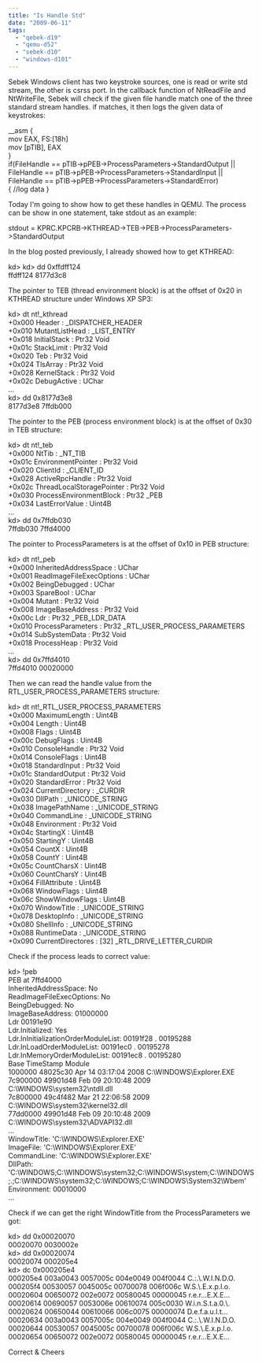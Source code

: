```yaml
---
title: "Is Handle Std"
date: "2009-06-11"
tags: 
  - "qebek-d19"
  - "qemu-d52"
  - "sebek-d10"
  - "windows-d101"
---
```


Sebek Windows client has two keystroke sources, one is read or write std stream, the other is csrss port. In the callback function of NtReadFile and NtWriteFile, Sebek will check if the given file handle match one of the three standard stream handles. if matches, it then logs the given data of keystrokes:

  

\_\_asm {  
  mov EAX, FS:\[18h\]  
  mov \[pTIB\], EAX  
}  
if(FileHandle == pTIB->pPEB->ProcessParameters->StandardOutput ||   
  FileHandle == pTIB->pPEB->ProcessParameters->StandardInput ||   
  FileHandle == pTIB->pPEB->ProcessParameters->StandardError)  
{ //log data }  

  

Today I'm going to show how to get these handles in QEMU. The process can be show in one statement, take stdout as an example:

  

stdout = KPRC.KPCRB->KTHREAD->TEB->PEB->ProcessParameters->StandardOutput

  

In the blog posted previously, I already showed how to get KTHREAD:  

  

kd> kd> dd 0xffdff124  
ffdff124  8177d3c8  

  

The pointer to TEB (thread environment block) is at the offset of 0x20 in KTHREAD structure under Windows XP SP3:

  

kd> dt nt!\_kthread  
   +0x000 Header           : \_DISPATCHER\_HEADER  
   +0x010 MutantListHead   : \_LIST\_ENTRY  
   +0x018 InitialStack     : Ptr32 Void  
   +0x01c StackLimit       : Ptr32 Void  
   +0x020 Teb              : Ptr32 Void  
   +0x024 TlsArray         : Ptr32 Void  
   +0x028 KernelStack      : Ptr32 Void  
   +0x02c DebugActive      : UChar  
   ...   
kd> dd 0x8177d3e8  
8177d3e8  7ffdb000  

  

The pointer to the PEB (process environment block) is at the offset of 0x30 in TEB structure:

  

kd> dt nt!\_teb  
   +0x000 NtTib            : \_NT\_TIB  
   +0x01c EnvironmentPointer : Ptr32 Void  
   +0x020 ClientId         : \_CLIENT\_ID  
   +0x028 ActiveRpcHandle  : Ptr32 Void  
   +0x02c ThreadLocalStoragePointer : Ptr32 Void  
   +0x030 ProcessEnvironmentBlock : Ptr32 \_PEB  
   +0x034 LastErrorValue   : Uint4B  
   ...  
kd> dd 0x7ffdb030  
7ffdb030  7ffd4000  

  

The pointer to ProcessParameters is at the offset of 0x10 in PEB structure:

  

kd> dt nt!\_peb  
   +0x000 InheritedAddressSpace : UChar  
   +0x001 ReadImageFileExecOptions : UChar  
   +0x002 BeingDebugged    : UChar  
   +0x003 SpareBool        : UChar  
   +0x004 Mutant           : Ptr32 Void  
   +0x008 ImageBaseAddress : Ptr32 Void  
   +0x00c Ldr              : Ptr32 \_PEB\_LDR\_DATA  
   +0x010 ProcessParameters : Ptr32 \_RTL\_USER\_PROCESS\_PARAMETERS  
   +0x014 SubSystemData    : Ptr32 Void  
   +0x018 ProcessHeap      : Ptr32 Void  
   ...  
kd> dd 0x7ffd4010  
7ffd4010  00020000  

  

Then we can read the handle value from the RTL\_USER\_PROCESS\_PARAMETERS structure:

  

kd> dt nt!\_RTL\_USER\_PROCESS\_PARAMETERS  
   +0x000 MaximumLength    : Uint4B  
   +0x004 Length           : Uint4B  
   +0x008 Flags            : Uint4B  
   +0x00c DebugFlags       : Uint4B  
   +0x010 ConsoleHandle    : Ptr32 Void  
   +0x014 ConsoleFlags     : Uint4B  
   +0x018 StandardInput    : Ptr32 Void  
   +0x01c StandardOutput   : Ptr32 Void  
   +0x020 StandardError    : Ptr32 Void  
   +0x024 CurrentDirectory : \_CURDIR  
   +0x030 DllPath          : \_UNICODE\_STRING  
   +0x038 ImagePathName    : \_UNICODE\_STRING  
   +0x040 CommandLine      : \_UNICODE\_STRING  
   +0x048 Environment      : Ptr32 Void  
   +0x04c StartingX        : Uint4B  
   +0x050 StartingY        : Uint4B  
   +0x054 CountX           : Uint4B  
   +0x058 CountY           : Uint4B  
   +0x05c CountCharsX      : Uint4B  
   +0x060 CountCharsY      : Uint4B  
   +0x064 FillAttribute    : Uint4B  
   +0x068 WindowFlags      : Uint4B  
   +0x06c ShowWindowFlags  : Uint4B  
   +0x070 WindowTitle      : \_UNICODE\_STRING  
   +0x078 DesktopInfo      : \_UNICODE\_STRING  
   +0x080 ShellInfo        : \_UNICODE\_STRING  
   +0x088 RuntimeData      : \_UNICODE\_STRING  
   +0x090 CurrentDirectores : \[32\] \_RTL\_DRIVE\_LETTER\_CURDIR  

  

Check if the process leads to correct value:

  

kd> !peb  
PEB at 7ffd4000  
    InheritedAddressSpace:    No  
    ReadImageFileExecOptions: No  
    BeingDebugged:            No  
    ImageBaseAddress:         01000000  
    Ldr                       00191e90  
    Ldr.Initialized:          Yes  
    Ldr.InInitializationOrderModuleList: 00191f28 . 00195288  
    Ldr.InLoadOrderModuleList:           00191ec0 . 00195278  
    Ldr.InMemoryOrderModuleList:         00191ec8 . 00195280  
            Base TimeStamp                     Module  
         1000000 48025c30 Apr 14 03:17:04 2008 C:\\WINDOWS\\Explorer.EXE  
        7c900000 49901d48 Feb 09 20:10:48 2009 C:\\WINDOWS\\system32\\ntdll.dll  
        7c800000 49c4f482 Mar 21 22:06:58 2009 C:\\WINDOWS\\system32\\kernel32.dll  
        77dd0000 49901d48 Feb 09 20:10:48 2009 C:\\WINDOWS\\system32\\ADVAPI32.dll  
    ...  
    WindowTitle:  'C:\\WINDOWS\\Explorer.EXE'  
    ImageFile:    'C:\\WINDOWS\\Explorer.EXE'  
    CommandLine:  'C:\\WINDOWS\\Explorer.EXE'  
    DllPath:      'C:\\WINDOWS;C:\\WINDOWS\\system32;C:\\WINDOWS\\system;C:\\WINDOWS;.;C:\\WINDOWS\\system32;C:\\WINDOWS;C:\\WINDOWS\\System32\\Wbem'  
    Environment:  00010000  
    ...  

  

Check if we can get the right WindowTitle from the ProcessParameters we got:

  

kd> dd 0x00020070   
00020070  0030002e  
kd> dd 0x00020074  
00020074  000205e4  
kd> dc 0x000205e4  
000205e4  003a0043 0057005c 004e0049 004f0044  C.:.\\.W.I.N.D.O.  
000205f4  00530057 0045005c 00700078 006f006c  W.S.\\.E.x.p.l.o.  
00020604  00650072 002e0072 00580045 00000045  r.e.r...E.X.E...  
00020614  00690057 0053006e 00610074 005c0030  W.i.n.S.t.a.0.\\.  
00020624  00650044 00610066 006c0075 00000074  D.e.f.a.u.l.t...  
00020634  003a0043 0057005c 004e0049 004f0044  C.:.\\.W.I.N.D.O.  
00020644  00530057 0045005c 00700078 006f006c  W.S.\\.E.x.p.l.o.  
00020654  00650072 002e0072 00580045 00000045  r.e.r...E.X.E...  

  

Correct & Cheers
